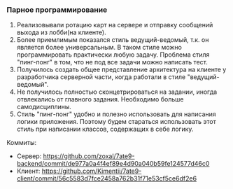 ### Парное программирование

1. Реализовывали ротацию карт на сервере и отправку сообщений выхода из лобби(на клиенте).
2. Более приемлимым показался стиль ведущий-ведомый, т.к. он является более универсальным. В таком стиле можно программировать практически любую задачу. Проблема стиля "пинг-понг" в том, что не под все задачи можно написать тест.
3. Получилось создать общее представление архитектура на клиенте у разработчика серверной части, когда работали в стиле "ведущий-ведомый".
4. Не получилось полностью сконцетрироваться на задании, иногда отвлекались от главного задания. Необходимо больше самодисциплины.
5. Стиль "пинг-понг" удобно и полезно использовать для написания логики приложения. Поэтому будем стараться использовать этот стиль при написании классов, содержащих в себе логику.

Коммиты: 

* Сервер: https://github.com/zoxal/7ate9-backend/commit/de977a0a4f4ef89e4d90a040b59fe124577d46c0
* Клиент: https://github.com/Kimentii/7ate9-client/commit/56c5583d7fce2458a762b31f71e53cf5ce6df2e6
